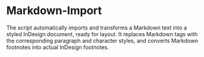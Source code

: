# Markdown-Import
The script automatically imports and transforms a Markdown text into a styled InDesign document, ready for layout. It replaces Markdown tags with the corresponding paragraph and character styles, and converts Markdown footnotes into actual InDesign footnotes.
